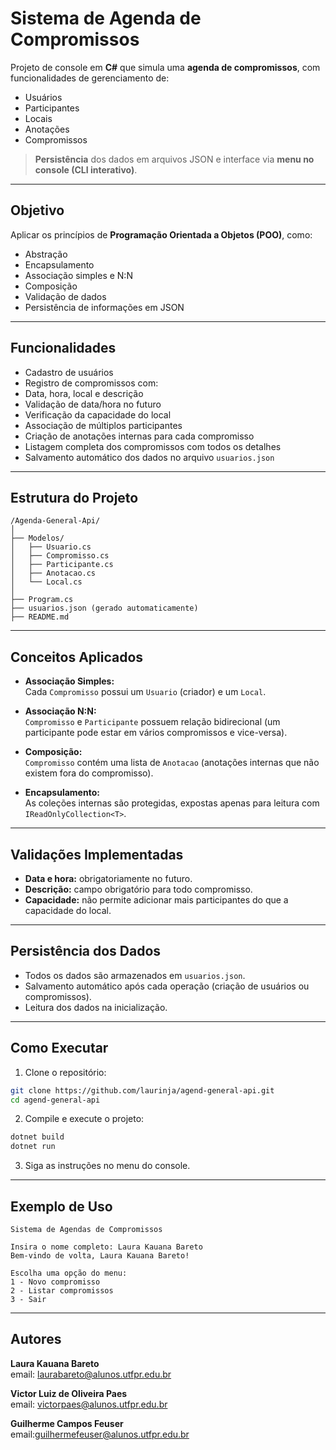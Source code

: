 
#  Sistema de Agenda de Compromissos

Projeto de console em **C#** que simula uma **agenda de compromissos**, com funcionalidades de gerenciamento de:

-  Usuários
-  Participantes
-  Locais
-  Anotações
-  Compromissos

> **Persistência** dos dados em arquivos JSON e interface via **menu no console (CLI interativo)**.

---

##  Objetivo

Aplicar os princípios de **Programação Orientada a Objetos (POO)**, como:

-  Abstração
-  Encapsulamento
-  Associação simples e N:N
-  Composição
-  Validação de dados
-  Persistência de informações em JSON

---

##  Funcionalidades

-  Cadastro de usuários
-  Registro de compromissos com:
  - Data, hora, local e descrição
  - Validação de data/hora no futuro
  - Verificação da capacidade do local
-  Associação de múltiplos participantes
-  Criação de anotações internas para cada compromisso
-  Listagem completa dos compromissos com todos os detalhes
-  Salvamento automático dos dados no arquivo `usuarios.json`

---

##  Estrutura do Projeto

```
/Agenda-General-Api/
│
├── Modelos/
│   ├── Usuario.cs
│   ├── Compromisso.cs
│   ├── Participante.cs
│   ├── Anotacao.cs
│   └── Local.cs
│
├── Program.cs
├── usuarios.json (gerado automaticamente)
├── README.md
```

---

##  Conceitos Aplicados

- **Associação Simples:**  
   Cada `Compromisso` possui um `Usuario` (criador) e um `Local`.

- **Associação N:N:**  
   `Compromisso` e `Participante` possuem relação bidirecional (um participante pode estar em vários compromissos e vice-versa).

- **Composição:**  
  `Compromisso` contém uma lista de `Anotacao` (anotações internas que não existem fora do compromisso).

- **Encapsulamento:**  
   As coleções internas são protegidas, expostas apenas para leitura com `IReadOnlyCollection<T>`.

---

##  Validações Implementadas

-  **Data e hora:** obrigatoriamente no futuro.
-  **Descrição:** campo obrigatório para todo compromisso.
-  **Capacidade:** não permite adicionar mais participantes do que a capacidade do local.

---

##  Persistência dos Dados

-  Todos os dados são armazenados em `usuarios.json`.
-  Salvamento automático após cada operação (criação de usuários ou compromissos).
-  Leitura dos dados na inicialização.

---

##  Como Executar

1. Clone o repositório:

```bash
git clone https://github.com/laurinja/agend-general-api.git
cd agend-general-api
```

2. Compile e execute o projeto:

```bash
dotnet build
dotnet run
```

3. Siga as instruções no menu do console.

---

##  Exemplo de Uso

```plaintext
Sistema de Agendas de Compromissos

Insira o nome completo: Laura Kauana Bareto
Bem-vindo de volta, Laura Kauana Bareto!

Escolha uma opção do menu:
1 - Novo compromisso
2 - Listar compromissos
3 - Sair
```

---

##  Autores

**Laura Kauana Bareto**   
email: laurabareto@alunos.utfpr.edu.br

**Victor Luiz de Oliveira Paes**   
email: victorpaes@alunos.utfpr.edu.br

**Guilherme Campos Feuser**   
email:guilhermefeuser@alunos.utfpr.edu.br

